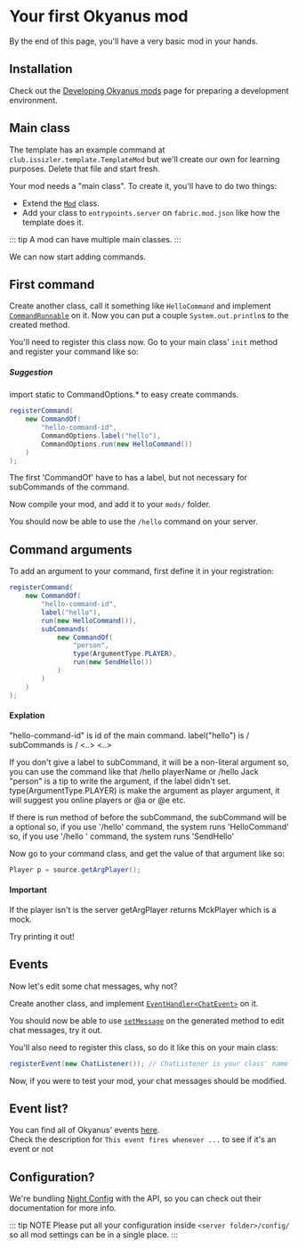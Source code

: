 # Your first Okyanus mod

By the end of this page, you'll have a very basic mod in your hands.

## Installation

Check out the [Developing Okyanus mods](getting-started.md) page for preparing
a development environment.

## Main class

The template has an example command at `club.issizler.template.TemplateMod`
but we'll create our own for learning purposes. Delete that file and start
fresh.

Your mod needs a "main class". To create it, you'll have to do two things:

- Extend the [`Mod`](https://okyanus-mc.github.io/api/club/issizler/okyanus/api/Mod.html)
  class.
- Add your class to `entrypoints.server` on `fabric.mod.json` like how the
  template does it.

::: tip
A mod can have multiple main classes.
:::

We can now start adding commands.

## First command

Create another class, call it something like `HelloCommand` and implement
[`CommandRunnable`](https://okyanus-mc.github.io/api/club/issizler/okyanus/api/cmd/CommandRunnable.html)
on it. Now you can put a couple `System.out.println`s to the created method.

You'll need to register this class now. Go to your main class' `init` method
and register your command like so:

##### Suggestion
import static to CommandOptions.* to easy create commands.

```java
registerCommand(
    new CommandOf(
        "hello-command-id",
        CommandOptions.label("hello"),
        CommandOptions.run(new HelloCommand())
    )
);
```

The first 'CommandOf' have to has a label, but not necessary for subCommands of the command.

Now compile your mod, and add it to your `mods/` folder.

You should now be able to use the `/hello` command on your server.

## Command arguments

To add an argument to your command, first define it in your registration:

```java
registerCommand(
    new CommandOf(
        "hello-command-id",
        label("hello"),
        run(new HelloCommand()),
        subCommands(
            new CommandOf(
                "person",
                type(ArgumentType.PLAYER),
                run(new SendHello())
            )
        )
    )
);
```

#### Explation
"hello-command-id" is id of the main command.
label("hello") is /<label>
subCommands is /<label> <sub-commands> <..> <..>

If you don't give a label to subCommand, it will be a non-literal argument so,
you can use the command like that /hello playerName or /hello Jack
"person" is a tip to write the argument, if the label didn't set.
type(ArgumentType.PLAYER) is make the argument as player argument, it will suggest you
online players or @a or @e etc.

If there is run method of before the subCommand, the subCommand will be a optional so,
if you use '/hello' command, the system runs 'HelloCommand' so,
if you use '/hello <person>' command, the system runs 'SendHello'

Now go to your command class, and get the value of that argument like so:

```java
Player p = source.getArgPlayer();
```

#### Important
If the player isn't is the server getArgPlayer returns MckPlayer which is a mock.

Try printing it out!

## Events

Now let's edit some chat messages, why not?

Create another class, and implement
[`EventHandler`](https://okyanus-mc.github.io/api/club/issizler/okyanus/api/event/EventHandler.html)[`<ChatEvent>`](https://okyanus-mc.github.io/api/club/issizler/okyanus/api/event/ChatEvent.html)
on it.

You should now be able to use [`setMessage`](https://okyanus-mc.github.io/api/club/issizler/okyanus/api/event/ChatEvent.html#setMessage-java.lang.String-)
on the generated method to edit chat messages, try it out.

You'll also need to register this class, so do it like this on your main class:

```java
registerEvent(new ChatListener()); // ChatListener is your class' name
```

Now, if you were to test your mod, your chat messages should be modified.

## Event list?

You can find all of Okyanus' events [here](https://okyanus-mc.github.io/api/club/issizler/okyanus/api/event/package-summary.html).  
Check the description for `This event fires whenever ...` to see if it's an event or not

## Configuration?

We're bundling [Night Config](https://github.com/TheElectronWill/Night-Config)
with the API, so you can check out their documentation for more info.

::: tip NOTE
Please put all your configuration inside `<server folder>/config/` so all mod
settings can be in a single place.
:::
